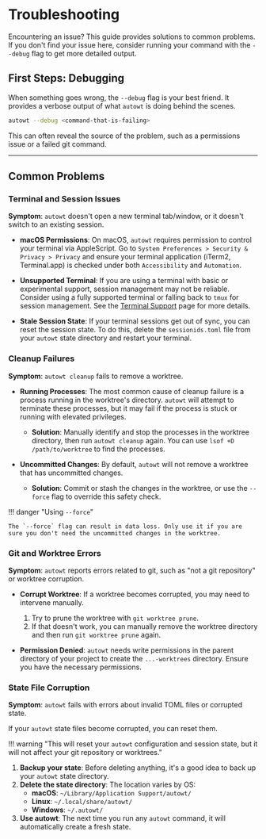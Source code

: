 # Troubleshooting

Encountering an issue? This guide provides solutions to common problems. If you don't find your issue here, consider running your command with the `--debug` flag to get more detailed output.

## First Steps: Debugging

When something goes wrong, the `--debug` flag is your best friend. It provides a verbose output of what `autowt` is doing behind the scenes.

```bash
autowt --debug <command-that-is-failing>
```

This can often reveal the source of the problem, such as a permissions issue or a failed git command.

---

## Common Problems

### Terminal and Session Issues

**Symptom**: `autowt` doesn't open a new terminal tab/window, or it doesn't switch to an existing session.

*   **macOS Permissions**: On macOS, `autowt` requires permission to control your terminal via AppleScript. Go to `System Preferences > Security & Privacy > Privacy` and ensure your terminal application (iTerm2, Terminal.app) is checked under both `Accessibility` and `Automation`.

*   **Unsupported Terminal**: If you are using a terminal with basic or experimental support, session management may not be reliable. Consider using a fully supported terminal or falling back to `tmux` for session management. See the [Terminal Support](terminalsupport.md) page for more details.

*   **Stale Session State**: If your terminal sessions get out of sync, you can reset the session state. To do this, delete the `sessionids.toml` file from your `autowt` state directory and restart your terminal.

### Cleanup Failures

**Symptom**: `autowt cleanup` fails to remove a worktree.

*   **Running Processes**: The most common cause of cleanup failure is a process running in the worktree's directory. `autowt` will attempt to terminate these processes, but it may fail if the process is stuck or running with elevated privileges.

    *   **Solution**: Manually identify and stop the processes in the worktree directory, then run `autowt cleanup` again. You can use `lsof +D /path/to/worktree` to find the processes.

*   **Uncommitted Changes**: By default, `autowt` will not remove a worktree that has uncommitted changes. 

    *   **Solution**: Commit or stash the changes in the worktree, or use the `--force` flag to override this safety check.

!!! danger "Using `--force`"

    The `--force` flag can result in data loss. Only use it if you are sure you don't need the uncommitted changes in the worktree.

### Git and Worktree Errors

**Symptom**: `autowt` reports errors related to git, such as "not a git repository" or worktree corruption.

*   **Corrupt Worktree**: If a worktree becomes corrupted, you may need to intervene manually.
    1.  Try to prune the worktree with `git worktree prune`.
    2.  If that doesn't work, you can manually remove the worktree directory and then run `git worktree prune` again.

*   **Permission Denied**: `autowt` needs write permissions in the parent directory of your project to create the `...-worktrees` directory. Ensure you have the necessary permissions.

### State File Corruption

**Symptom**: `autowt` fails with errors about invalid TOML files or corrupted state.

If your `autowt` state files become corrupted, you can reset them. 

!!! warning "This will reset your `autowt` configuration and session state, but it will not affect your git repository or worktrees."

1.  **Backup your state**: Before deleting anything, it's a good idea to back up your `autowt` state directory.
2.  **Delete the state directory**: The location varies by OS:
    *   **macOS**: `~/Library/Application Support/autowt/`
    *   **Linux**: `~/.local/share/autowt/`
    *   **Windows**: `~/.autowt/`
3.  **Use autowt**: The next time you run any `autowt` command, it will automatically create a fresh state.
